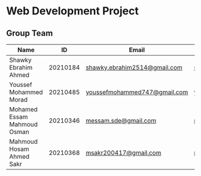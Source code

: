 # Web Development Project
 
## Group Team
| Name | ID | Email | LinkedIn |
|------|----|-------|----------|
| Shawky Ebrahim Ahmed | 20210184 | shawky.ebrahim2514@gmail.com | <a href = "https://www.linkedin.com/in/shawkyebrahim2514/">shawkyebrahim2514</a> |
| Youssef Mohammed Morad | 20210485 | youssefmohammed747@gmail.com | <a href = "https://www.linkedin.com/in/youssef-morad/">youssef-morad</a> |
| Mohamed Essam Mahmoud Osman | 20210346 | messam.sde@gmail.com | <a href = "https://www.linkedin.com/in/mohamed-essam71/">mohamed-essam71</a> |
| Mahmoud Hosam Ahmed Sakr | 20210368 | msakr200417@gmail.com | <a href = "https://www.linkedin.com/in/mahmoudhsakr/">mahmoudhsakr</a> |

